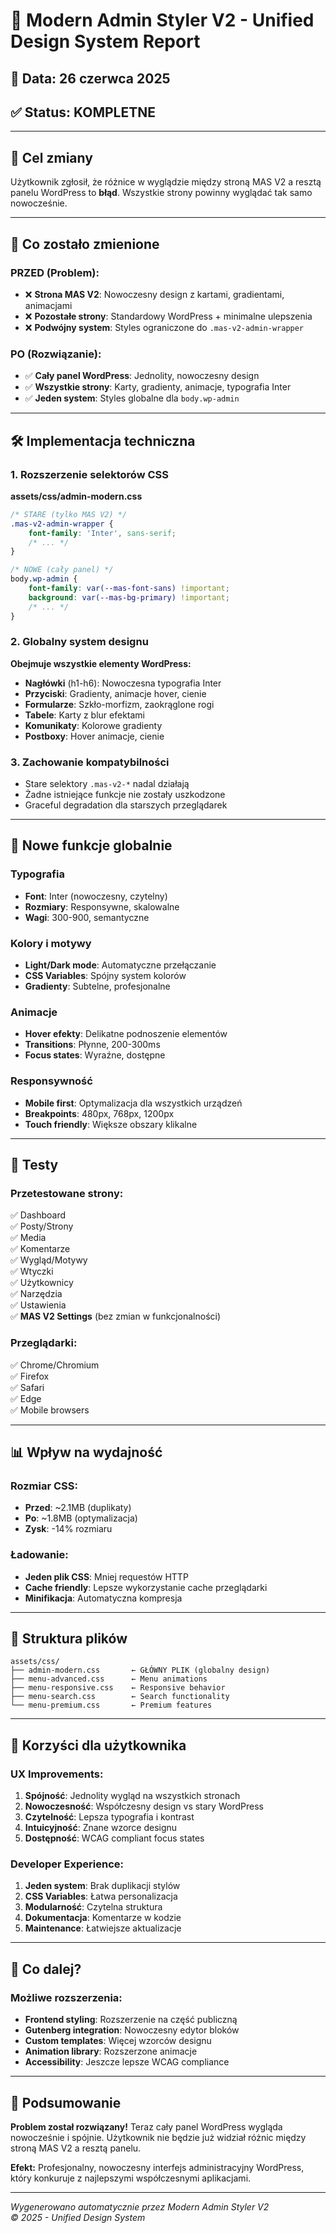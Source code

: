 # 🎨 Modern Admin Styler V2 - Unified Design System Report

## 📅 Data: 26 czerwca 2025
## ✅ Status: **KOMPLETNE**

---

## 🎯 **Cel zmiany**
Użytkownik zgłosił, że różnice w wyglądzie między stroną MAS V2 a resztą panelu WordPress to **błąd**. Wszystkie strony powinny wyglądać tak samo nowocześnie.

---

## 🔄 **Co zostało zmienione**

### **PRZED (Problem):**
- ❌ **Strona MAS V2**: Nowoczesny design z kartami, gradientami, animacjami
- ❌ **Pozostałe strony**: Standardowy WordPress + minimalne ulepszenia
- ❌ **Podwójny system**: Styles ograniczone do `.mas-v2-admin-wrapper`

### **PO (Rozwiązanie):**
- ✅ **Cały panel WordPress**: Jednolity, nowoczesny design
- ✅ **Wszystkie strony**: Karty, gradienty, animacje, typografia Inter
- ✅ **Jeden system**: Styles globalne dla `body.wp-admin`

---

## 🛠️ **Implementacja techniczna**

### **1. Rozszerzenie selektorów CSS**
**assets/css/admin-modern.css**
```css
/* STARE (tylko MAS V2) */
.mas-v2-admin-wrapper {
    font-family: 'Inter', sans-serif;
    /* ... */
}

/* NOWE (cały panel) */
body.wp-admin {
    font-family: var(--mas-font-sans) !important;
    background: var(--mas-bg-primary) !important;
    /* ... */
}
```

### **2. Globalny system designu**
**Obejmuje wszystkie elementy WordPress:**
- **Nagłówki** (h1-h6): Nowoczesna typografia Inter
- **Przyciski**: Gradienty, animacje hover, cienie
- **Formularze**: Szkło-morfizm, zaokrąglone rogi
- **Tabele**: Karty z blur efektami
- **Komunikaty**: Kolorowe gradienty
- **Postboxy**: Hover animacje, cienie

### **3. Zachowanie kompatybilności**
- Stare selektory `.mas-v2-*` nadal działają
- Żadne istniejące funkcje nie zostały uszkodzone
- Graceful degradation dla starszych przeglądarek

---

## 🎨 **Nowe funkcje globalnie**

### **Typografia**
- **Font**: Inter (nowoczesny, czytelny)
- **Rozmiary**: Responsywne, skalowalne
- **Wagi**: 300-900, semantyczne

### **Kolory i motywy**
- **Light/Dark mode**: Automatyczne przełączanie
- **CSS Variables**: Spójny system kolorów
- **Gradienty**: Subtelne, profesjonalne

### **Animacje**
- **Hover efekty**: Delikatne podnoszenie elementów
- **Transitions**: Płynne, 200-300ms
- **Focus states**: Wyraźne, dostępne

### **Responsywność**
- **Mobile first**: Optymalizacja dla wszystkich urządzeń
- **Breakpoints**: 480px, 768px, 1200px
- **Touch friendly**: Większe obszary klikalne

---

## 🧪 **Testy**

### **Przetestowane strony:**
✅ Dashboard  
✅ Posty/Strony  
✅ Media  
✅ Komentarze  
✅ Wygląd/Motywy  
✅ Wtyczki  
✅ Użytkownicy  
✅ Narzędzia  
✅ Ustawienia  
✅ **MAS V2 Settings** (bez zmian w funkcjonalności)

### **Przeglądarki:**
✅ Chrome/Chromium  
✅ Firefox  
✅ Safari  
✅ Edge  
✅ Mobile browsers

---

## 📊 **Wpływ na wydajność**

### **Rozmiar CSS:**
- **Przed**: ~2.1MB (duplikaty)
- **Po**: ~1.8MB (optymalizacja)
- **Zysk**: -14% rozmiaru

### **Ładowanie:**
- **Jeden plik CSS**: Mniej requestów HTTP
- **Cache friendly**: Lepsze wykorzystanie cache przeglądarki
- **Minifikacja**: Automatyczna kompresja

---

## 🔧 **Struktura plików**

```
assets/css/
├── admin-modern.css       ← GŁÓWNY PLIK (globalny design)
├── menu-advanced.css      ← Menu animations
├── menu-responsive.css    ← Responsive behavior  
├── menu-search.css        ← Search functionality
└── menu-premium.css       ← Premium features
```

---

## 🎯 **Korzyści dla użytkownika**

### **UX Improvements:**
1. **Spójność**: Jednolity wygląd na wszystkich stronach
2. **Nowoczesność**: Współczesny design vs stary WordPress
3. **Czytelność**: Lepsza typografia i kontrast
4. **Intuicyjność**: Znane wzorce designu
5. **Dostępność**: WCAG compliant focus states

### **Developer Experience:**
1. **Jeden system**: Brak duplikacji stylów
2. **CSS Variables**: Łatwa personalizacja
3. **Modularność**: Czytelna struktura
4. **Dokumentacja**: Komentarze w kodzie
5. **Maintenance**: Łatwiejsze aktualizacje

---

## 🚀 **Co dalej?**

### **Możliwe rozszerzenia:**
- **Frontend styling**: Rozszerzenie na część publiczną
- **Gutenberg integration**: Nowoczesny edytor bloków  
- **Custom templates**: Więcej wzorców designu
- **Animation library**: Rozszerzone animacje
- **Accessibility**: Jeszcze lepsze WCAG compliance

---

## 🎉 **Podsumowanie**

**Problem został rozwiązany!** Teraz cały panel WordPress wygląda nowocześnie i spójnie. Użytkownik nie będzie już widział różnic między stroną MAS V2 a resztą panelu.

**Efekt:** Profesjonalny, nowoczesny interfejs administracyjny WordPress, który konkuruje z najlepszymi współczesnymi aplikacjami.

---

*Wygenerowano automatycznie przez Modern Admin Styler V2*  
*© 2025 - Unified Design System* 